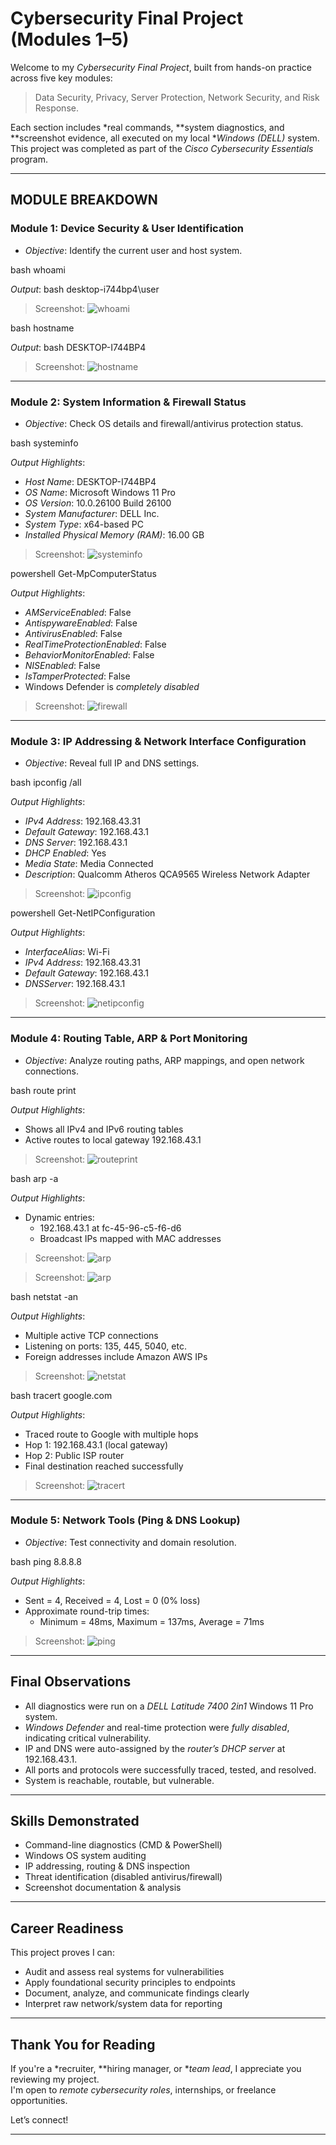 #  Cybersecurity Final Project (Modules 1–5)

Welcome to my *Cybersecurity Final Project*, built from hands-on practice across five key modules:
> Data Security, Privacy, Server Protection, Network Security, and Risk Response.

Each section includes *real commands, **system diagnostics, and **screenshot evidence, all executed on my local **Windows (DELL)* system. This project was completed as part of the *Cisco Cybersecurity Essentials* program.

---

## MODULE BREAKDOWN

###  Module 1: Device Security & User Identification
- *Objective*: Identify the current user and host system.

bash
whoami

*Output*:
bash
desktop-i744bp4\user

>  Screenshot: ![whoami](screenshots/whoami.png)

bash
hostname

*Output*:
bash
DESKTOP-I744BP4

>  Screenshot: ![hostname](screenshots/hostname.png)

---

###  Module 2: System Information & Firewall Status
- *Objective*: Check OS details and firewall/antivirus protection status.

bash
systeminfo

*Output Highlights*:
- *Host Name*: DESKTOP-I744BP4
- *OS Name*: Microsoft Windows 11 Pro
- *OS Version*: 10.0.26100 Build 26100
- *System Manufacturer*: DELL Inc.
- *System Type*: x64-based PC
- *Installed Physical Memory (RAM)*: 16.00 GB

>  Screenshot: ![systeminfo](screenshots/systeminfo.png)

powershell
Get-MpComputerStatus

*Output Highlights*:
- *AMServiceEnabled*: False
- *AntispywareEnabled*: False
- *AntivirusEnabled*: False
- *RealTimeProtectionEnabled*: False
- *BehaviorMonitorEnabled*: False
- *NISEnabled*: False
- *IsTamperProtected*: False
-  Windows Defender is *completely disabled*

>  Screenshot: ![firewall](screenshots/firewall.png)

---

###  Module 3: IP Addressing & Network Interface Configuration
- *Objective*: Reveal full IP and DNS settings.

bash
ipconfig /all

*Output Highlights*:
- *IPv4 Address*: 192.168.43.31
- *Default Gateway*: 192.168.43.1
- *DNS Server*: 192.168.43.1
- *DHCP Enabled*: Yes
- *Media State*: Media Connected
- *Description*: Qualcomm Atheros QCA9565 Wireless Network Adapter

>  Screenshot: ![ipconfig](screenshots/ipconfig.png)

powershell
Get-NetIPConfiguration

*Output Highlights*:
- *InterfaceAlias*: Wi-Fi
- *IPv4 Address*: 192.168.43.31
- *Default Gateway*: 192.168.43.1
- *DNSServer*: 192.168.43.1

>  Screenshot: ![netipconfig](screenshots/ipconfig.png)

---

###  Module 4: Routing Table, ARP & Port Monitoring
- *Objective*: Analyze routing paths, ARP mappings, and open network connections.

bash
route print

*Output Highlights*:
- Shows all IPv4 and IPv6 routing tables
- Active routes to local gateway 192.168.43.1

>  Screenshot: ![routeprint](screenshots/route-print.png)

bash
arp -a

*Output Highlights*:
- Dynamic entries:
  - 192.168.43.1 at fc-45-96-c5-f6-d6
  - Broadcast IPs mapped with MAC addresses

>  Screenshot: ![arp](screenshots/arp-a01.png)

>  Screenshot: ![arp](screenshots/arp-a02.png)

bash
netstat -an

*Output Highlights*:
- Multiple active TCP connections
- Listening on ports: 135, 445, 5040, etc.
- Foreign addresses include Amazon AWS IPs

>  Screenshot: ![netstat](screenshots/netstat-an.png)

bash
tracert google.com

*Output Highlights*:
- Traced route to Google with multiple hops
- Hop 1: 192.168.43.1 (local gateway)
- Hop 2: Public ISP router
- Final destination reached successfully

>  Screenshot: ![tracert](screenshots/tracert.png)

---

### Module 5: Network Tools (Ping & DNS Lookup)
- *Objective*: Test connectivity and domain resolution.

bash
ping 8.8.8.8

*Output Highlights*:
- Sent = 4, Received = 4, Lost = 0 (0% loss)
- Approximate round-trip times:
  - Minimum = 48ms, Maximum = 137ms, Average = 71ms

> Screenshot: ![ping](screenshots/ping.png)



---

## Final Observations

- All diagnostics were run on a *DELL Latitude 7400 2in1* Windows 11 Pro system.
- *Windows Defender* and real-time protection were *fully disabled*, indicating critical vulnerability.
- IP and DNS were auto-assigned by the *router’s DHCP server* at 192.168.43.1.
- All ports and protocols were successfully traced, tested, and resolved.
- System is reachable, routable, but vulnerable.

---

##  Skills Demonstrated

- Command-line diagnostics (CMD & PowerShell)
- Windows OS system auditing
- IP addressing, routing & DNS inspection
- Threat identification (disabled antivirus/firewall)
- Screenshot documentation & analysis

---

##  Career Readiness

This project proves I can:
- Audit and assess real systems for vulnerabilities
- Apply foundational security principles to endpoints
- Document, analyze, and communicate findings clearly
- Interpret raw network/system data for reporting

---

##  Thank You for Reading

If you're a *recruiter, **hiring manager, or **team lead*, I appreciate you reviewing my project.  
I'm open to *remote cybersecurity roles*, internships, or freelance opportunities.

Let’s connect!

---